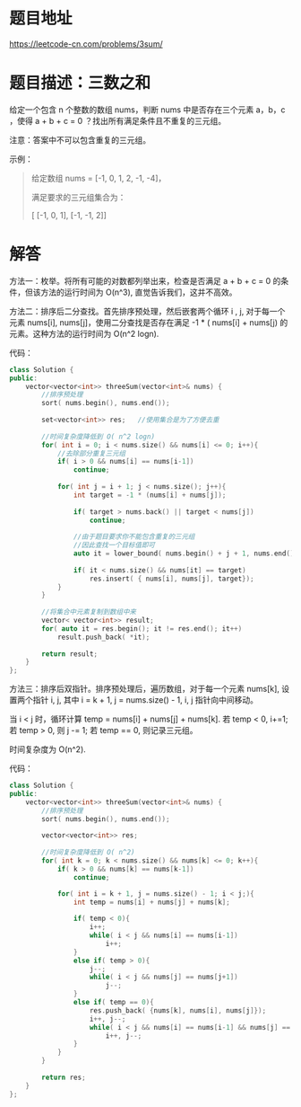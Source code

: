 # 题目地址
https://leetcode-cn.com/problems/3sum/

# 题目描述：三数之和
给定一个包含 n 个整数的数组 nums，判断 nums 中是否存在三个元素 a，b，c ，使得 a + b + c = 0 ？找出所有满足条件且不重复的三元组。

注意：答案中不可以包含重复的三元组。

示例：
> 给定数组 nums = [-1, 0, 1, 2, -1, -4]，
>
> 满足要求的三元组集合为：
> 
>[ [-1, 0, 1], [-1, -1, 2]]


# 解答

方法一：枚举。将所有可能的对数都列举出来，检查是否满足 a + b + c = 0 的条件，但该方法的运行时间为 O(n^3), 直觉告诉我们，这并不高效。

方法二：排序后二分查找。首先排序预处理，然后嵌套两个循环 i , j, 对于每一个元素 nums[i], nums[j]，使用二分查找是否存在满足 -1 * ( nums[i] + nums[j) 的元素。这种方法的运行时间为 O(n^2 logn).

代码：
```cpp
class Solution {
public:
    vector<vector<int>> threeSum(vector<int>& nums) {
        //排序预处理
        sort( nums.begin(), nums.end());
        
        set<vector<int>> res;	//使用集合是为了方便去重
        
        //时间复杂度降低到 O( n^2 logn)
        for( int i = 0; i < nums.size() && nums[i] <= 0; i++){
        	//去除部分重复三元组
            if( i > 0 && nums[i] == nums[i-1])
                continue;
            
            for( int j = i + 1; j < nums.size(); j++){
                int target = -1 * (nums[i] + nums[j]);
                
                if( target > nums.back() || target < nums[j])
                    continue;
                
                //由于题目要求你不能包含重复的三元组
                //因此查找一个目标值即可
                auto it = lower_bound( nums.begin() + j + 1, nums.end(), target) - nums.begin();
                
                if( it < nums.size() && nums[it] == target)
                    res.insert( { nums[i], nums[j], target});
            }
        }
           
        //将集合中元素复制到数组中来
        vector< vector<int>> result;
        for( auto it = res.begin(); it != res.end(); it++)
            result.push_back( *it);
        
        return result;
    }
};
```


方法三：排序后双指针。排序预处理后，遍历数组，对于每一个元素 nums[k], 设置两个指针 i, j, 其中 i = k + 1, j = nums.size() - 1, i, j 指针向中间移动。

当 i < j 时，循环计算 temp = nums[i] + nums[j] + nums[k]. 若 temp < 0, i+=1; 若 temp > 0, 则 j -= 1; 若 temp == 0, 则记录三元组。

时间复杂度为 O(n^2).

代码：
```cpp
class Solution {
public:
    vector<vector<int>> threeSum(vector<int>& nums) {
        //排序预处理
        sort( nums.begin(), nums.end());
        
        vector<vector<int>> res;
        
        //时间复杂度降低到 O( n^2)
        for( int k = 0; k < nums.size() && nums[k] <= 0; k++){
            if( k > 0 && nums[k] == nums[k-1])
                continue;

            for( int i = k + 1, j = nums.size() - 1; i < j;){
                int temp = nums[i] + nums[j] + nums[k];
                
                if( temp < 0){
                    i++;
                    while( i < j && nums[i] == nums[i-1])
                        i++;
                }
                else if( temp > 0){
                    j--;
                    while( i < j && nums[j] == nums[j+1])
                        j--;
                }
                else if( temp == 0){
                    res.push_back( {nums[k], nums[i], nums[j]});
                    i++, j--;
                    while( i < j && nums[i] == nums[i-1] && nums[j] == nums[j+1])
                        i++, j--;
                }
            }
        }
        
        return res;
    }
};
```

